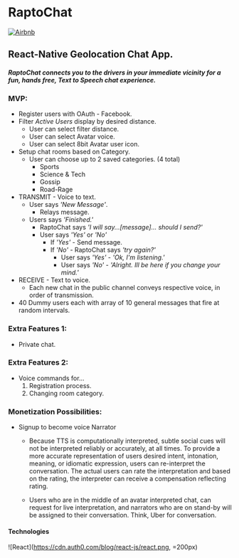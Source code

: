 #  RaptoChat
[![Airbnb](https://img.shields.io/badge/code%20style-standard-brightgreen.svg?style=flat)](http://standardjs.com/)

## React-Native Geolocation Chat App.
#### *RaptoChat connects you to the drivers in your immediate vicinity for a fun, hands free, Text to Speech chat experience.*

### MVP:
+ Register users with OAuth - Facebook.
+ Filter *Active Users* display by desired distance.
  * User can select filter distance.
  * User can select Avatar voice.
  * User can select 8bit Avatar user icon.  
+ Setup chat rooms based on Category.
  * User can choose up to 2 saved categories.  (4 total)
    - Sports
    - Science & Tech
    - Gossip
    - Road-Rage
+ TRANSMIT - Voice to text.
  * User says *'New Message'*.  
    - Relays message.
  * Users says *'Finished.'*
    - RaptoChat says *'I will say...[message]... should I send?'*
    - User says *'Yes'* or *'No'*
      * If *'Yes'* - Send message.
      * If *'No'* - RaptoChat says *'try again?'*
        - User says *'Yes'* - *'Ok, I'm listening.'*
        - User says *'No'* - *'Alright. Ill be here if you change your mind.'*
+ RECEIVE - Text to voice.
  * Each new chat in the public channel conveys respective voice, in order of transmission.
+ 40 Dummy users each with array of 10 general messages that fire at random intervals.

### Extra Features 1:
+ Private chat.

### Extra Features 2:
+ Voice commands for...
  1. Registration process.
  2. Changing room category.

### Monetization Possibilities:
+ Signup to become voice Narrator

  * Because TTS is computationally interpreted, subtle social cues will not be
  interpreted reliably or accurately, at all times.  To provide a more accurate
  representation of users desired intent, intonation, meaning, or idiomatic
  expression, users can re-interpret the conversation.  The actual users can
  rate the interpretation and based on the rating, the interpreter can receive a
  compensation reflecting rating.

  * Users who are in the middle of an avatar interpreted chat, can request for
  live interpretation, and narrators who are on stand-by will be assigned to
  their conversation.  Think, Uber for conversation.

#### Technologies
![React](https://cdn.auth0.com/blog/react-js/react.png, =200px)
